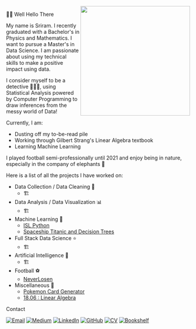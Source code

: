 <img align="right" src="https://drive.google.com/uc?export=view&id=1_k3pisu9wNBXRzpUEi24pk800Y7edQun" width="300"/>

👋🏽 Well Hello There

My name is Sriram. I recently graduated with a Bachelor's in Physics and Mathematics. I want to pursue a Master's in Data Science. I am passionate about using my technical skills to make a positive impact using data.

I consider myself to be a detective 🕵🏽‍♂️, using Statistical Analysis powered by Computer Programming to draw inferences from the messy world of Data!

Currently, I am:
- Dusting off my to-be-read pile
- Working through Gilbert Strang's Linear Algebra textbook
- Learning Machine Learning

I played football semi-professionally until 2021 and enjoy being in nature, especially in the company of elephants 🐘

Here is a list of all the projects I have worked on: 

- Data Collection / Data Cleaning 🧹
  - 🏗️
- Data Analysis / Data Visualization 📊
  - 🏗️
- Machine Learning 🤖
  - [ISL Python](https://github.com/sri-ram-swaminathan/ISL-Python)
  - [Spaceship Titanic and Decision Trees](https://github.com/sri-ram-swaminathan/Spaceship-Titanic-and-Decision-Trees)
- Full Stack Data Science ⭐
  - 🏗️
- Artificial Intelligence 🧠
  - 🏗️
- Football ⚽
  - [NeverLosen](https://medium.com/@sriramthinksaboutthings/neverlosen-857fcb9761f4)
- Miscellaneous 🎡
  - [Pokemon Card Generator](https://github.com/sri-ram-swaminathan/CS50P-Final-Project)
  - [18.06 : Linear Algebra](https://drive.google.com/drive/folders/19bQ04vYDnS0toQTzao1992GsyCrOI_dg?usp=sharing)

Contact 

[![Email](https://img.shields.io/badge/Email-D14836?style=for-the-badge&logo=gmail&logoColor=white)](mailto:sriram.esw2@gmail.com)
[![Medium](https://img.shields.io/badge/Medium-12100E?style=for-the-badge&logo=medium&logoColor=white)](https://medium.com/@sriramthinksaboutthings)
[![LinkedIn](https://img.shields.io/badge/LinkedIn-0077B5?style=for-the-badge&logo=linkedin&logoColor=white)](https://www.linkedin.com/in/hisriram/)
[![GitHub](https://img.shields.io/badge/GitHub-100000?style=for-the-badge&logo=github&logoColor=white)](https://github.com/sri-ram-swaminathan)
[![CV](https://img.shields.io/badge/CV-4285F4?style=for-the-badge&logo=Google%20Drive&logoColor=white)](https://docs.google.com/document/d/1uVEKQkBt5hlOOZHhndw84KKXXm9KrzgH_wAgnsovfQY/copy)
[![Bookshelf](https://img.shields.io/badge/Bookshelf-147B31?style=for-the-badge&logo=BookStack&logoColor=white)](https://app.thestorygraph.com/profile/sriramreads)
